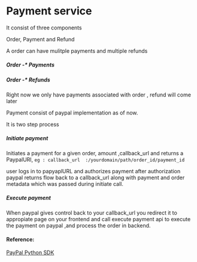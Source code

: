 # Payment service

It consist of three components

Order, Payment and Refund

A order can have mulitple payments and multiple refunds

##### Order  -* Payments

##### Order  -* Refunds

Right now we only have payments associated with order , refund will come later 

Payment consist of paypal implementation as of now.

It is two step process
##### Initiate payment 
Initiates a payment for a given order, amount ,callback_url and returns a PaypalURl,
```eg : callback_url  :/yourdomain/path/order_id/payment_id```

user logs in to papyaplURL and authorizes payment 
after authorization paypal returns flow back to a callback_url along with payment and order metadata which was passed during initiate call.


##### Execute payment 
 
When paypal gives control back to your callback_url you redirect it to appropiate page on your frontend 
and call execute payment api to execute the payment on paypal ,and process the order in backend.

#### Reference: 
<a href="https://github.com/paypal/PayPal-Python-SDK"> PayPal Python SDK </a>
